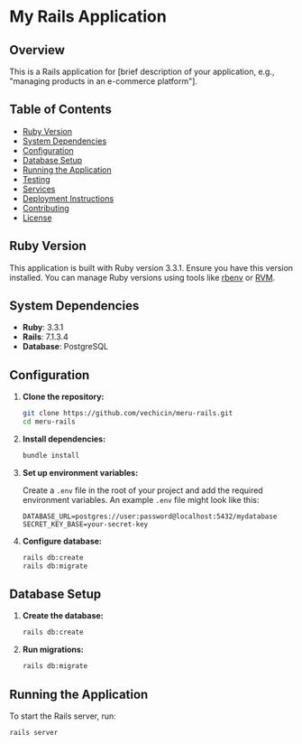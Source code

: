 # My Rails Application

## Overview

This is a Rails application for [brief description of your application, e.g., "managing products in an e-commerce platform"]. 

## Table of Contents

- [Ruby Version](#ruby-version)
- [System Dependencies](#system-dependencies)
- [Configuration](#configuration)
- [Database Setup](#database-setup)
- [Running the Application](#running-the-application)
- [Testing](#testing)
- [Services](#services)
- [Deployment Instructions](#deployment-instructions)
- [Contributing](#contributing)
- [License](#license)

## Ruby Version

This application is built with Ruby version 3.3.1. Ensure you have this version installed. You can manage Ruby versions using tools like [rbenv](https://github.com/rbenv/rbenv) or [RVM](https://rvm.io/).

## System Dependencies

- **Ruby**: 3.3.1
- **Rails**: 7.1.3.4
- **Database**: PostgreSQL

## Configuration

1. **Clone the repository:**

    ```bash
    git clone https://github.com/vechicin/meru-rails.git
    cd meru-rails
    ```

2. **Install dependencies:**

    ```bash
    bundle install
    ```

3. **Set up environment variables:**

    Create a `.env` file in the root of your project and add the required environment variables. An example `.env` file might look like this:

    ```env
    DATABASE_URL=postgres://user:password@localhost:5432/mydatabase
    SECRET_KEY_BASE=your-secret-key
    ```

4. **Configure database:**

    ```bash
    rails db:create
    rails db:migrate
    ```

## Database Setup

1. **Create the database:**

    ```bash
    rails db:create
    ```

2. **Run migrations:**

    ```bash
    rails db:migrate
    ```

## Running the Application

To start the Rails server, run:

```bash
rails server
```
